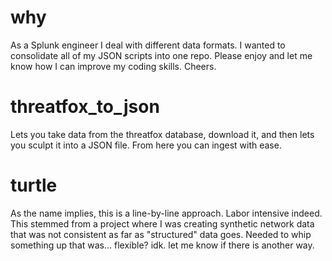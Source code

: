# why
As a Splunk engineer I deal with different data formats. 
I wanted to consolidate all of my JSON scripts into one repo.
Please enjoy and let me know how I can improve my coding skills. Cheers. 

# threatfox_to_json
Lets you take data from the threatfox database, download it, 
and then lets you sculpt it into a JSON file.
From here you can ingest with ease.

# turtle
As the name implies, this is a line-by-line approach.
Labor intensive indeed. This stemmed from a project where 
I was creating synthetic network data that was not consistent as
far as "structured" data goes. Needed to whip something up that was...
flexible? idk. let me know if there is another way.
